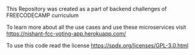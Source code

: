 This Repository was created as a part of backend challenges of FREECODECAMP curriculum

To learn more about all the use cases and use these microservices visit
https://nishant-fcc-voting-app.herokuapp.com/

To use this code read the license
https://spdx.org/licenses/GPL-3.0.html
